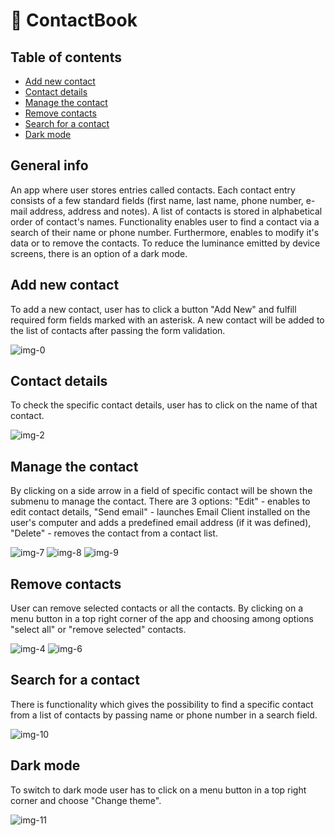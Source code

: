 # :ledger: ContactBook 

## Table of contents 

* [Add new contact](#add-new-contact)
* [Contact details](#contact-details)
* [Manage the contact](#manage-the-contact)
* [Remove contacts](#remove-all-contacts)
* [Search for a contact](#search-for-a-contact)
* [Dark mode](#dark-mode)


## General info
An app where user stores entries called contacts. Each contact entry consists of a few standard fields (first name, last name, phone number, e-mail address, address and notes). A list of contacts is stored in alphabetical order of contact's names. Functionality enables user to find a contact via a search of their name or phone number. Furthermore, enables to modify it's data or to remove the contacts. To reduce the luminance emitted by device screens, there is an option of a dark mode.


## Add new contact
To add a new contact, user has to click a button "Add New" and fulfill required form fields marked with an asterisk. A new contact will be added to the list of contacts after passing the form validation.

![img-0](https://user-images.githubusercontent.com/105418561/178250766-b169dafb-132d-45a9-be41-32ca4ef89397.jpg)

## Contact details
To check the specific contact details, user has to click on the name of that contact.

![img-2](https://user-images.githubusercontent.com/105418561/178250970-5cdffa5e-6dfb-4e99-8c04-96537975b78a.jpg)

## Manage the contact
By clicking on a side arrow in a field of specific contact will be shown the submenu to manage the contact. There are 3 options: "Edit" - enables to edit contact details, "Send email" - launches Email Client installed on the user's computer and adds a predefined email address (if it was defined), "Delete" - removes the contact from a contact list.

![img-7](https://user-images.githubusercontent.com/105418561/178251079-ab502e0e-2eb2-4173-b46a-01dfa1b2e797.jpg)
![img-8](https://user-images.githubusercontent.com/105418561/178251152-8cbef727-b7ed-400c-a287-c82c9f5a18fe.jpg)
![img-9](https://user-images.githubusercontent.com/105418561/178251165-13d709d2-9573-4560-b64a-af02940705df.jpg)

## Remove contacts
User can remove selected contacts or all the contacts. By clicking on a menu button in a top right corner of the app and choosing among options "select all" or "remove selected" contacts.

![img-4](https://user-images.githubusercontent.com/105418561/178251236-f50803bd-4448-40b5-abb6-fbd97ab9e9e8.jpg)
![img-6](https://user-images.githubusercontent.com/105418561/178251246-e43bf34a-84c3-4d0d-910a-a83a18e11c7a.jpg)

## Search for a contact 
There is functionality which gives the possibility to find a specific contact from a list of contacts by passing name or phone number in a search field.

![img-10](https://user-images.githubusercontent.com/105418561/178251322-3095d0fc-51fa-4506-98e5-af942a8f1ef7.jpg)

## Dark mode
To switch to dark mode user has to click on a menu button in a top right corner and choose "Change theme".

![img-11](https://user-images.githubusercontent.com/105418561/178251372-39e53284-8a1e-4cd5-ab5c-b695ee2a1550.jpg)